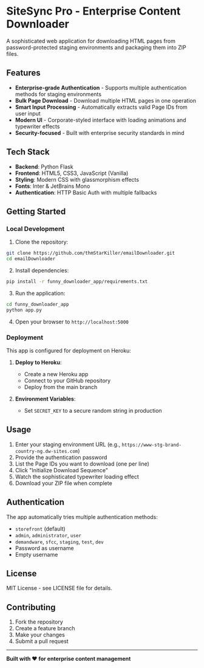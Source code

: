 # SiteSync Pro - Enterprise Content Downloader

A sophisticated web application for downloading HTML pages from password-protected staging environments and packaging them into ZIP files.

## Features

- **Enterprise-grade Authentication** - Supports multiple authentication methods for staging environments
- **Bulk Page Download** - Download multiple HTML pages in one operation
- **Smart Input Processing** - Automatically extracts valid Page IDs from user input
- **Modern UI** - Corporate-styled interface with loading animations and typewriter effects
- **Security-focused** - Built with enterprise security standards in mind

## Tech Stack

- **Backend**: Python Flask
- **Frontend**: HTML5, CSS3, JavaScript (Vanilla)
- **Styling**: Modern CSS with glassmorphism effects
- **Fonts**: Inter & JetBrains Mono
- **Authentication**: HTTP Basic Auth with multiple fallbacks

## Getting Started

### Local Development

1. Clone the repository:
```bash
git clone https://github.com/thmStarKiller/emailDownloader.git
cd emailDownloader
```

2. Install dependencies:
```bash
pip install -r funny_downloader_app/requirements.txt
```

3. Run the application:
```bash
cd funny_downloader_app
python app.py
```

4. Open your browser to `http://localhost:5000`

### Deployment

This app is configured for deployment on Heroku:

1. **Deploy to Heroku**:
   - Create a new Heroku app
   - Connect to your GitHub repository
   - Deploy from the main branch

2. **Environment Variables**:
   - Set `SECRET_KEY` to a secure random string in production

## Usage

1. Enter your staging environment URL (e.g., `https://www-stg-brand-country-ng.dw-sites.com`)
2. Provide the authentication password
3. List the Page IDs you want to download (one per line)
4. Click "Initialize Download Sequence"
5. Watch the sophisticated typewriter loading effect
6. Download your ZIP file when complete

## Authentication

The app automatically tries multiple authentication methods:
- `storefront` (default)
- `admin`, `administrator`, `user`
- `demandware`, `sfcc`, `staging`, `test`, `dev`
- Password as username
- Empty username

## License

MIT License - see LICENSE file for details.

## Contributing

1. Fork the repository
2. Create a feature branch
3. Make your changes
4. Submit a pull request

---

**Built with ❤️ for enterprise content management**
